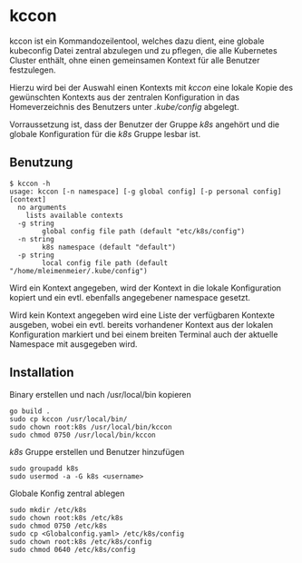 # kccon

kccon ist ein Kommandozeilentool, welches dazu dient, eine globale kubeconfig Datei zentral abzulegen und zu pflegen, 
die alle Kubernetes Cluster enthält, ohne einen gemeinsamen Kontext für alle Benutzer festzulegen.

Hierzu wird bei der Auswahl einen Kontexts mit _kccon_ eine lokale Kopie des gewünschten Kontexts aus der zentralen
Konfiguration in das Homeverzeichnis des Benutzers unter _.kube/config_ abgelegt. 

Vorraussetzung ist, dass der Benutzer der Gruppe _k8s_ angehört und die globale Konfiguration für die _k8s_ Gruppe
lesbar ist.

## Benutzung

```shell
$ kccon -h
usage: kccon [-n namespace] [-g global config] [-p personal config] [context]
  no arguments
	lists available contexts
  -g string
    	global config file path (default "etc/k8s/config")
  -n string
    	k8s namespace (default "default")
  -p string
    	local config file path (default "/home/mleimenmeier/.kube/config")

```

Wird ein Kontext angegeben, wird der Kontext in die lokale Konfiguration kopiert und ein evtl. ebenfalls angegebener namespace
gesetzt.

Wird kein Kontext angegeben wird eine Liste der verfügbaren Kontexte ausgeben, wobei ein evtl. bereits vorhandener Kontext aus der lokalen Konfiguration markiert
und bei einem breiten Terminal auch der aktuelle Namespace mit ausgegeben wird.

## Installation

Binary erstellen und nach /usr/local/bin kopieren
```
go build .
sudo cp kccon /usr/local/bin/
sudo chown root:k8s /usr/local/bin/kccon
sudo chmod 0750 /usr/local/bin/kccon
```

_k8s_ Gruppe erstellen und Benutzer hinzufügen

```
sudo groupadd k8s
sudo usermod -a -G k8s <username>
```

Globale Konfig zentral ablegen

```
sudo mkdir /etc/k8s
sudo chown root:k8s /etc/k8s
sudo chmod 0750 /etc/k8s
sudo cp <Globalconfig.yaml> /etc/k8s/config
sudo chown root:k8s /etc/k8s/config
sudo chmod 0640 /etc/k8s/config
```
